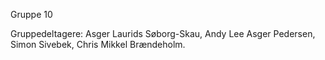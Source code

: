 Gruppe 10

Gruppedeltagere:
Asger Laurids Søborg-Skau, 
Andy Lee Asger Pedersen, 
Simon Sivebek, 
Chris Mikkel Brændeholm.
